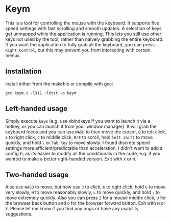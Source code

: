 # Keym
This is a tool for controlling the mouse with the keyboard. It supports five speed settings with fast scrolling and smooth updates. A selection of keys get unmapped while the application is running. This lets you still use other keys not used by the tool, rather than naively grabbing the entire keyboard. If you want the application to fully grab all the keyboard, you can press ``Right Control``, but this may prevent you from interacting with certain menus.

## Installation
Install either from the makefile or compile with gcc:

```gcc keym.c -lX11 -lXtst -o keym```

## Left-handed usage
Simply execute ``keym`` (e.g. use xbindkeys if you want to launch it via a hotkey, or you can launch it from your window manager). It will grab the keyboard focus and you can use ``WASD`` to then move the cursor, ``Q`` to left click, ``E`` to right click, ``C`` to middle click, ``R/F`` to scroll, hold ``left shift`` to move quickly, and hold ``\`` or ``Tab Key`` to move slowly. I found discrete speed settings more efficient/predictable than acceleration. I didn't want to add a config.h, as its easier to modify all the conditionals in the code, e.g. if you wanted to make a better right-handed version. Exit with ``X`` or ``M``.

## Two-handed usage
Also use ``WASD`` to move, but now use ``J`` to click, ``K`` to right click, hold ``G`` to move very slowly, ``H`` to move reasonably slowly, ``L`` to move quickly, and hold ``;`` to move extremely quickly. Also you can press ``I`` for a mouse middle click, ``U`` for the browser back button and ``O`` for the browser forward button. Exit with ``M`` or ``X``. Please let me know if you find any bugs or have any usability suggestions.
